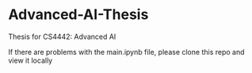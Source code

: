 # Advanced-AI-Thesis
Thesis for CS4442: Advanced AI

If there are problems with the main.ipynb file, please clone this repo and view it locally